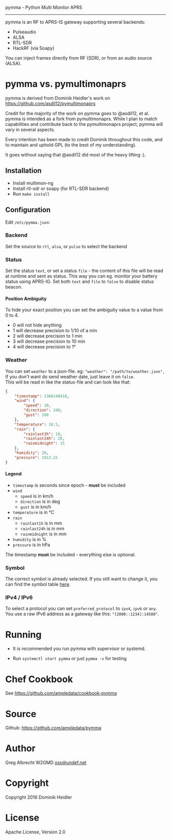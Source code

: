 pymma - Python Multi Monitor APRS
*********************************

pymma is an RF to APRS-IS gateway supporting several backends:

- Pulseaudio
- ALSA
- RTL-SDR
- HackRF (via Soapy)

You can inject frames directly from RF (SDR), or from an audio source (ALSA).


pymma vs. pymultimonaprs
========================

pymma is derived from Dominik Heidler's work on https://github.com/asdil12/pymultimonaprs

Credit for the majority of the work on pymma goes to @asdil12, et al. pymma is
intended as a fork from pymultimonaprs. While I plan to match capabilities and
contribute back to the pymultimonaprs project, pymma will vary in several aspects.

Every intention has been made to credit Dominik throughout this code, and to
maintain and uphold GPL (to the best of my understanding).

It goes without saying that @asdil12 did most of the heavy lifting :).

Installation
------------

- Install multimon-ng
- Install rtl-sdr or soapy (for RTL-SDR backend)
- Run `make install`

Configuration
-------------

Edit `/etc/pymma.json`:

### Backend

Set the source to `rtl`, `alsa`, or `pulse` to select the backend

### Status

Set the status `text`, or set a status `file` - the content of this file will be read at runtime and sent as status.
This way you can eg. monitor your battery status using APRS-IG.
Set both `text` and `file` to `false` to disable status beacon.

#### Position Ambiguity

To hide your exact position you can set the ambiguity value to a value from 0 to 4.
- 0 will not hide anything
- 1 will decrease precision to 1/10 of a min
- 2 will decrease precision to 1 min
- 3 will decrease precision to 10 min
- 4 will decrease precision to 1°

### Weather

You can set `weather` to a json-file. eg: `"weather": "/path/to/weather.json",`  
If you don't want do send weather date, just leave it on `false`.  
This will be read in like the status-file and can look like that:
```json
{
	"timestamp": 1366148418,
	"wind": {
		"speed": 10,
		"direction": 240,
		"gust": 200
	},
	"temperature": 18.5,
	"rain": {
		"rainlast1h": 10,
		"rainlast24h": 20,
		"rainmidnight": 15
	},
	"humidity": 20,
	"pressure": 1013.25
}
```

#### Legend

- `timestamp` is seconds since epoch - **must** be included
- `wind`
	- `speed` is in km/h
	- `direction` is in deg
	- `gust` is in km/h
- `temperature` is in °C
- `rain`
	- `rainlast1h` is in mm
	- `rainlast24h` is in mm
	- `rainmidnight` is in mm
- `humidity` is in %
- `pressure` is in hPa

The timestamp **must** be included - everything else is optional.

### Symbol

The correct symbol is already selected.
If you still want to change it, you can find the symbol table [here](https://github.com/asdil12/pymma/wiki/Symbol-Table).

### IPv4 / IPv6

To select a protocol you can set `preferred_protocol` to `ipv4`, `ipv6` or `any`.  
You use a raw IPv6 address as a gateway like this: `"[2000::1234]:14580"`.

Running
=======

- It is recommended you run pymma with supervisor or systemd.

- Run `systemctl start pymma` or just `pymma -v` for testing


Chef Cookbook
=============

See https://github.com/ampledata/cookbook-pymma

Source
======
Github: https://github.com/ampledata/pymma

Author
======
Greg Albrecht W2GMD <oss@undef.net>

Copyright
=========
Copyright 2016 Dominik Heidler

License
=======
Apache License, Version 2.0
